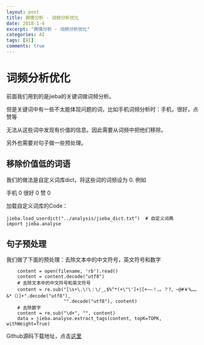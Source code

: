 ```yaml
---
layout: post
title: 舆情分析 - 词频分析优化
date: 2018-1-4
excerpt: "舆情分析 - 词频分析优化"
categories: AI
tags: [AI]
comments: true
---
```



# 词频分析优化

前面我们用到的是jieba的关键词做词频分析。

但是关键词中有一些不太能体现问题的词，比如手机词频分析时：手机，很好，点赞等

无法从这些词中发现有价值的信息。因此需要从词频中把他们移除。

另外也需要对句子做一些预处理。

## 移除价值低的词语

我们的做法是自定义词库dict，将这些词的词频设为 0. 例如

手机 0
很好 0
赞 0

加载自定义词库的Code：

    jieba.load_userdict("../analysis/jieba_dict.txt")  # 自定义词典
    import jieba.analyse
    
    
## 句子预处理

我们做了下面的预处理：去除文本中的中文符号，英文符号和数字

        content = open(filename, 'rb').read()
        content = content.decode("utf8")
        # 去除文本中的中文符号和英文符号
        content = re.sub("[\s+\.\!\：\/_,$%^*(+\"\']+|[+——！，。？?、~@#￥%……&*（）]+".decode("utf8"),
                         "".decode("utf8"), content)
        # 去除数字
        content = re.sub("\d+", "", content)
        data = jieba.analyse.extract_tags(content, topK=TOPK, withWeight=True)


Github源码下载地址，点击[这里](https://github.com/vivianking6855/bigdata/tree/master/python)